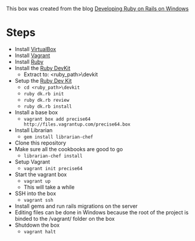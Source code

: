 This box was created from the blog [Developing Ruby on Rails on Windows](http://manuel.manuelles.nl/blog/2013/07/23/developing-ruby-on-rails-on-windows/)

Steps
==========

- Install [VirtualBox](https://www.virtualbox.org/wiki/Downloads)
- Install [Vagrant](http://downloads.vagrantup.com/)
- Install [Ruby](http://rubyinstaller.org/downloads/)
- Install the [Ruby DevKit](http://rubyinstaller.org/downloads/)
  - Extract to: <ruby_path>\devkit
- Setup the [Ruby Dev Kit](http://stackoverflow.com/questions/8100891/the-json-native-gem-requires-installed-build-tools)
  - `cd <ruby_path>\devkit`
  - `ruby dk.rb init`
  - `ruby dk.rb review`
  - `ruby dk.rb install`
- Install a base box
  - `vagrant box add precise64 http://files.vagrantup.com/precise64.box`
- Install Librarian
  - `gem install librarian-chef`
- Clone this repository
- Make sure all the cookbooks are good to go
  - `librarian-chef install`
- Setup Vagrant
  - `vagrant init precise64`
- Start the vagrant box
  - `vagrant up`
  - This will take a while
- SSH into the box
  - `vagrant ssh`
- Install gems and run rails migrations on the server
- Editing files can be done in Windows because the root of the project is binded to the /vagrant/ folder on the box
- Shutdown the box
  - `vagrant halt`


  
  
  
